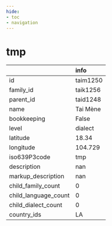 ```yaml
---
hide:
- toc
- navigation
---
```

# tmp
|                      | info     |
|:---------------------|:---------|
| id                   | taim1250 |
| family_id            | taik1256 |
| parent_id            | taid1248 |
| name                 | Tai Mène |
| bookkeeping          | False    |
| level                | dialect  |
| latitude             | 18.34    |
| longitude            | 104.729  |
| iso639P3code         | tmp      |
| description          | nan      |
| markup_description   | nan      |
| child_family_count   | 0        |
| child_language_count | 0        |
| child_dialect_count  | 0        |
| country_ids          | LA       |